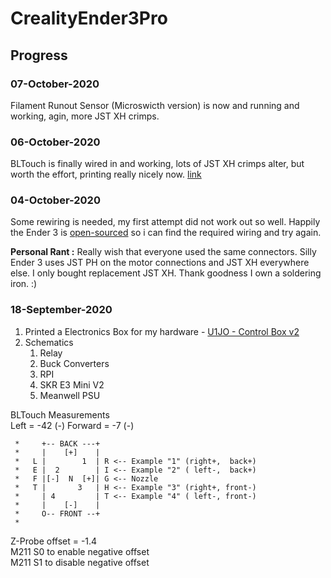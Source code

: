 # CrealityEnder3Pro

## Progress

### 07-October-2020  
Filament Runout Sensor (Microswicth version) is now and running and working, agin, more JST XH crimps.

### 06-October-2020  
BLTouch is finally wired in and working, lots of JST XH crimps alter, but worth the effort, printing really nicely now. [link](docs\firstBLTouchPrint-07-October-2020\firstBLTouchPrint.md)

### 04-October-2020
Some rewiring is needed, my first attempt did not work out so well. Happily the Ender 3 is [open-sourced](https://github.com/Creality3DPrinting/Ender-3) so i can find the required wiring and try again.  

**Personal Rant :** Really wish that everyone used the same connectors. Silly Ender 3 uses JST PH on the motor connections and JST XH everywhere else. I only bought replacement JST XH. Thank goodness I own a soldering iron. :)

### 18-September-2020
1. Printed a Electronics Box for my hardware - [U1JO - Control Box v2](https://www.thingiverse.com/thing:4194627)
2. Schematics
   1. Relay
   2. Buck Converters
   3. RPI
   4. SKR E3 Mini V2
   5. Meanwell PSU

BLTouch Measurements  
Left = -42 (-)
Forward = -7 (-)

```
 *     +-- BACK ---+
 *     |    [+]    |
 *   L |        1  | R <-- Example "1" (right+,  back+)
 *   E |  2        | I <-- Example "2" ( left-,  back+)
 *   F |[-]  N  [+]| G <-- Nozzle
 *   T |       3   | H <-- Example "3" (right+, front-)
 *     | 4         | T <-- Example "4" ( left-, front-)
 *     |    [-]    |
 *     O-- FRONT --+
 *
 ```

Z-Probe offset = -1.4  
M211 S0 to enable negative offset  
M211 S1 to disable negative offset
